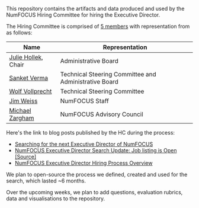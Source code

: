 This repository contains the artifacts and data produced and used by the NumFOCUS Hiring Committee for hiring the Executive Director.

The Hiring Committee is comprised of [5 members](https://kees2success.com/blog/building-an-effective-search-committee/#:~:text=Composition%3A%20Recommended%20size%20is%205,should%20be%20current%20board%20members) with representation from as follows:

| Name   | Representation                                                   |
|------------------|--------------------------------------------------------|
| [Julie Hollek], Chair| Administrative Board                               |
| [Sanket Verma]    | Technical Steering Committee and Administrative Board |
| [Wolf Vollprecht] | Technical Steering Committee                          |
| [Jim Weiss]       | NumFOCUS Staff                                        |
| [Michael Zargham] | NumFOCUS Advisory Council                             |

Here's the link to blog posts published by the HC during the process:

- [Searching for the next Executive Director of NumFOCUS](https://numfocus.medium.com/searching-for-the-next-executive-director-of-numfocus-26313d30f7b7)
- [NumFOCUS Executive Director Search Update: Job listing is Open [Source]](https://numfocus.medium.com/numfocus-executive-director-search-update-job-listing-is-open-source-a2b9e4fabdf5)
- [NumFOCUS Executive Director Hiring Process Overview](https://numfocus.medium.com/numfocus-executive-director-hiring-process-overview-20cc59596ff6)

We plan to open-source the process we defined, created and used for the search, which lasted ~6 months. 

Over the upcoming weeks, we plan to add questions, evaluation rubrics, data and visualisations to the repository.

<!-- External links -->
[Julie Hollek]: https://github.com/jkru
[Sanket Verma]: https://github.com/sanketverma1704
[Wolf Vollprecht]: https://github.com/wolfv
[Jim Weiss]: https://github.com/weissj211
[Michael Zargham]: https://github.com/mzargham
